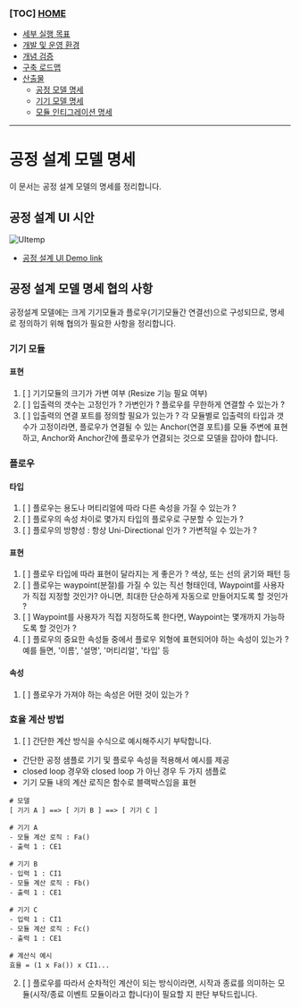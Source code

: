 ### [TOC] [HOME](/docs)

- [세부 실행 목표](/docs/concept.md)
- [개발 및 운영 환경](/docs/devops)
- [개념 검증](/docs/poc)
- [구축 로드맵](/docs/roadmap)
- [산출물](/docs/artifacts)
  - [공정 모델 명세](/docs/artifacts/process-model-spec.md)
  - [기기 모델 명세](/docs/artifacts/device-model-spec.md)
  - [모듈 인티그레이션 명세](/docs/artifacts/module-integration-spec.md)

---

# 공정 설계 모델 명세

이 문서는 공정 설계 모델의 명세를 정리합니다.

## 공정 설계 UI 시안

![UItemp](https://user-images.githubusercontent.com/1257178/127439296-87162915-9dd8-4417-84c9-c8db90a25e9c.png)

- [공정 설계 UI Demo link](https://xd.adobe.com/view/b48de54e-3898-46f9-967f-28eeafef01b7-e1de/)

## 공정 설계 모델 명세 협의 사항

공정설계 모델에는 크게 기기모듈과 플로우(기기모듈간 연결선)으로 구성되므로, 명세로 정의하기 위해 협의가 필요한 사항을 정리합니다.

### **기기 모듈**

#### 표현

1. [ ] 기기모듈의 크기가 가변 여부 (Resize 기능 필요 여부)
1. [ ] 입출력의 갯수는 고정인가 ? 가변인가 ? 플로우를 무한하게 연결할 수 있는가 ?
1. [ ] 입출력의 연결 포트를 정의할 필요가 있는가 ? 각 모듈별로 입출력의 타입과 갯수가 고정이라면, 플로우가 연결될 수 있는 Anchor(연결 포트)를 모듈 주변에 표현하고, Anchor와 Anchor간에 플로우가 연겷되는 것으로 모델을 잡아야 합니다.

### **플로우**

#### 타입

1. [ ] 플로우는 용도나 머티리얼에 따라 다른 속성을 가질 수 있는가 ?
1. [ ] 플로우의 속성 차이로 몇가지 타입의 플로우로 구분할 수 있는가 ?
1. [ ] 플로우의 방향성 : 항상 Uni-Directional 인가 ? 가변적일 수 있는가 ?

#### 표현

1. [ ] 플로우 타입에 따라 표현이 달라지는 게 좋은가 ? 색상, 또는 선의 굵기와 패턴 등
1. [ ] 플로우는 waypoint(분절)를 가질 수 있는 직선 형태인데, Waypoint를 사용자가 직접 지정할 것인가? 아니면, 최대한 단순하게 자동으로 만들어지도록 할 것인가 ?
1. [ ] Waypoint를 사용자가 직접 지정하도록 한다면, Waypoint는 몇개까지 가능하도록 할 것인가 ?
1. [ ] 플로우의 중요한 속성들 중에서 플로우 외형에 표현되어야 하는 속성이 있는가 ? 예를 들면, '이름', '설명', '머티리얼', '타입' 등

#### 속성

1. [ ] 플로우가 가져야 하는 속성은 어떤 것이 있는가 ?

### **효율 계산 방법**

1. [ ] 간단한 계산 방식을 수식으로 예시해주시기 부탁합니다.

- 간단한 공정 샘플로 기기 및 플로우 속성을 적용해서 예시를 제공
- closed loop 경우와 closed loop 가 아닌 경우 두 가지 샘플로
- 기기 모듈 내의 계산 로직은 함수로 블랙박스임을 표현

```
# 모델
[ 기기 A ] ==> [ 기기 B ] ==> [ 기기 C ]

# 기기 A
- 모듈 계산 로직 : Fa()
- 출력 1 : CE1

# 기기 B
- 입력 1 : CI1
- 모듈 계산 로직 : Fb()
- 출력 1 : CE1

# 기기 C
- 입력 1 : CI1
- 모듈 계산 로직 : Fc()
- 출력 1 : CE1

# 계산식 예시
효율 = (1 x Fa()) x CI1...
```

2. [ ] 플로우를 따라서 순차적인 계산이 되는 방식이라면, 시작과 종료를 의미하는 모듈(시작/종료 이벤트 모듈이라고 합니다)이 필요할 지 판단 부탁드립니다.
